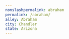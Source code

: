 ```yaml
---
﻿nonslashpermalink: abraham
permalink: /abraham/
alley: Abraham
city: Chandler
state: Arizona
---
```

